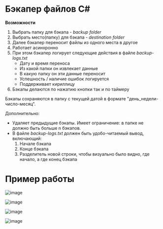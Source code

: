 # Бэкапер файлов C#

**Возможности**
1. Выбрать папку для бэкапа - *backup folder*
2. Выбрать место(папку) для бэкапа - *destination folder*
3. Далее бэкапер переносит файлы из одного места в другое
4. Работает асинхронно
5. При этом бэкапер логирует следующие действия в файле *backup-logs.txt*
    - Дату и время переноса
    - Из какой папки он извлекает данные
    - В какую папку он эти данные переносит
    - Успешность / наличие ошибок логируется
    - Поддерживает кириллицу
6. Бэкапы делаются по нажатию кнопки так и по таймеру

Бэкапы сохраняются в папку с текущей датой в формате "день_недели-число-месяц".

Дополнительно:
- Удаляет предыдущие бэкапы. Имеет ограничение: в папке не должно быть больше n бэкапов.
- В файле  *backup-logs.txt* должен быть удобо-читаемый вывод, включающий:
  1. Начале бэкапа
  2. Конце бэкапа
  3. Разделитель новой строки, чтобы визуально было видно, где начало, а где конец бэкапа

# Пример работы

![image](https://github.com/I-D4C-I/FilesBackuperWpf/assets/98944264/33aa2ea7-3f7d-42c5-878d-b5dae84eeae2)

![image](https://github.com/I-D4C-I/FilesBackuperWpf/assets/98944264/0ff118be-0a82-48ac-b244-a05519ebb602)

![image](https://github.com/I-D4C-I/FilesBackuperWpf/assets/98944264/2743327c-af4b-41af-9d0b-0740e41bcf7c)

![image](https://github.com/I-D4C-I/FilesBackuperWpf/assets/98944264/ee0df759-902d-4d02-a48c-5ff2ae9fa3c7)
